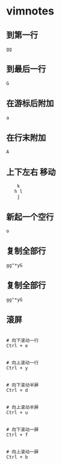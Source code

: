 # vimnotes

## 到第一行

```shell
gg
```

## 到最后一行

```shell
G
```

## 在游标后附加

```shell
a
```

## 在行末附加

```shell
A
```

## 上下左右 移动

```shell
    k
   h l
    j
```

## 新起一个空行

```shell
o
```

## 复制全部行

```shell
gg"*yG
```


## 复制全部行

```shell
gg"*yG
```

## 滚屏

```shell

# 向下滚动一行
Ctrl + e


# 向上滚动一行
Ctrl + y


# 向下滚动半屏
Ctrl + d


# 向上滚动半屏
Ctrl + u


# 向下滚动一屏
Ctrl + f


# 向上滚动一屏
Ctrl + b
```
